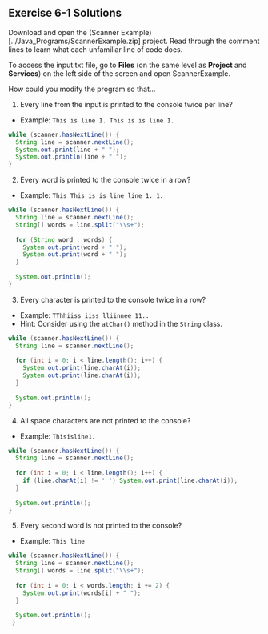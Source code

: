 ## Exercise 6-1 Solutions

Download and open the (Scanner Example)[../Java_Programs/ScannerExample.zip] project. Read through the comment lines to learn what each unfamiliar line of code does.

To access the input.txt file, go to **Files** (on the same level as **Project** and **Services**) on the left side of the screen and open ScannerExample.

How could you modify the program so that...

1. Every line from the input is printed to the console twice per line? 
  * Example: `This is line 1. This is is line 1.`
  
```java
while (scanner.hasNextLine()) {
  String line = scanner.nextLine();
  System.out.print(line + " ");
  System.out.println(line + " ");
}
```

2. Every word is printed to the console twice in a row? 
  * Example: `This This is is line line 1. 1.`

```java
while (scanner.hasNextLine()) {
  String line = scanner.nextLine();
  String[] words = line.split("\\s+");
  
  for (String word : words) {
    System.out.print(word + " ");
    System.out.print(word + " ");
  }
  
  System.out.println();
}
```

3. Every character is printed to the console twice in a row?
  * Example: `TThhiiss iiss lliinnee 11..`
  * Hint: Consider using the `atChar()` method in the `String` class.

```java
while (scanner.hasNextLine()) {
  String line = scanner.nextLine();
  
  for (int i = 0; i < line.length(); i++) {
    System.out.print(line.charAt(i));
    System.out.print(line.charAt(i));
  }
  
  System.out.println();
}
```


4. All space characters are not printed to the console?
  * Example: `Thisisline1.`

```java
while (scanner.hasNextLine()) {
  String line = scanner.nextLine();
  
  for (int i = 0; i < line.length(); i++) {
    if (line.charAt(i) != ' ') System.out.print(line.charAt(i));
  }
                
  System.out.println();
}
```

5. Every second word is not printed to the console?
  * Example: `This line`

```java
while (scanner.hasNextLine()) {
  String line = scanner.nextLine();
  String[] words = line.split("\\s+");
                
  for (int i = 0; i < words.length; i += 2) {
    System.out.print(words[i] + " ");
  }
                
  System.out.println();
 }
```
